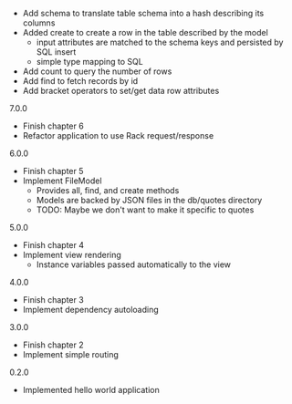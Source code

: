 - Add schema to translate table schema into a hash describing its columns
- Added create to create a row in the table described by the model
  - input attributes are matched to the schema keys and persisted by SQL insert
  - simple type mapping to SQL
- Add count to query the number of rows
- Add find to fetch records by id
- Add bracket operators to set/get data row attributes

7.0.0
- Finish chapter 6
- Refactor application to use Rack request/response

6.0.0
- Finish chapter 5
- Implement FileModel
  - Provides all, find, and create methods
  - Models are backed by JSON files in the db/quotes directory
  - TODO: Maybe we don't want to make it specific to quotes

5.0.0

- Finish chapter 4
- Implement view rendering
  - Instance variables passed automatically to the view

4.0.0

- Finish chapter 3
- Implement dependency autoloading

3.0.0

- Finish chapter 2
- Implement simple routing

0.2.0

- Implemented hello world application
